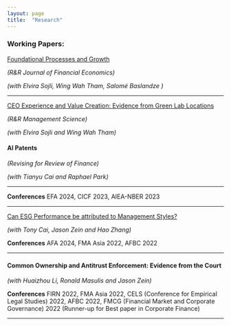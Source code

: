 ```yaml
---
layout: page
title:  "Research"
---
```


### Working Papers:
<a href="https://papers.ssrn.com/sol3/papers.cfm?abstract_id=5098227"> Foundational Processes and Growth </a>

 *(R&R Journal of Financial Economics)*

*(with Elvira Sojli, Wing Wah Tham, Salomé Baslandze )*


<!-- __Conferences__ -->

  <!-- AEA (American Economic Association),2024 & 2023 AIEA-NBER Conference on Innovation and Entrepreneurship 2022, ABFER (Asian Bureau of Finance and Economic Research) 2022, CEPR (Centre for Economic Policy Research) Rising Asia 2022, EARIE (European Association for Research in Industrial Economics) 2022, SEM (The Society for Economic Measurement) 2022, RMI (Research Management Institute) 2022, SETA (Symposium on Econometric Theory and Applications) 2022, AFBC 2022, FRIN Corporate Finance 2022, FMCG (Financial Market and Corporate Governance), 2022 Asian Innovation Economics Conference 2021 (invitation-only), Business Financing and Banking Research Group Annual Workshop 2021 (invitation-only), Macroeconomics Reading Group Workshop 2021 (invitation-only) -->
<hr>


<a href="https://papers.ssrn.com/sol3/papers.cfm?abstract_id=4568809">CEO Experience and Value Creation: Evidence from Green Lab Locations  </a> 

*(R&R Management Science)*

*(with Elvira Sojli and Wing Wah Tham)*

#### AI Patents 

*(Revising for Review of Finance)*

*(with Tianyu Cai and Raphael Park)*
<hr>

__Conferences__
EFA 2024, CICF 2023, AIEA-NBER 2023
<hr>

<a href="https://papers.ssrn.com/sol3/papers.cfm?abstract_id=4266516">Can ESG Performance be attributed to Management Styles? </a>

*(with Tony Cai, Jason Zein and Hao Zhang)* 

__Conferences__
AFA 2024, FMA Asia 2022, AFBC 2022
<hr>

#### Common Ownership and Antitrust Enforcement: Evidence from the Court 
*(with Huaizhou Li, Ronald Masulis and Jason Zein)*

__Conferences__
FIRN 2022, FMA Asia 2022, CELS (Conference for Empirical Legal Studies) 2022, AFBC 2022, FMCG (Financial Market and Corporate Governance) 2022 (Runner-up for Best paper in Corporate Finance)
<hr>

[jekyll-docs]: https://jekyllrb.com/docs/home
[jekyll-gh]:   https://github.com/jekyll/jekyll
[jekyll-talk]: https://talk.jekyllrb.com/
